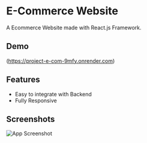 # E-Commerce Website

A Ecommerce Website made with React.js Framework.


## Demo

(https://project-e-com-9mfy.onrender.com)

## Features

- Easy to integrate with Backend
- Fully Responsive


## Screenshots

![App Screenshot](https://i.ibb.co/fQ293tm/image.png)



